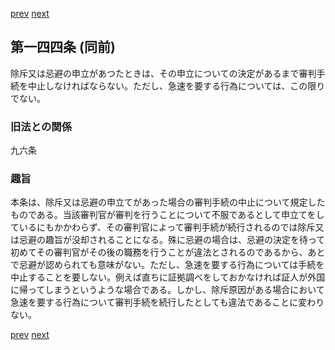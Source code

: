 [prev](/specific/markdowns/特許法/206_Mp-Ch_6-At_143.md)
[next](/specific/markdowns/特許法/208_Mp-Ch_6-At_144_2.md)
## 第一四四条 (同前)
除斥又は忌避の申立があつたときは、その申立についての決定があるまで審判手続を中止しなければならない。ただし、急速を要する行為については、この限りでない。

### 旧法との関係
九六条

### 趣旨
本条は、除斥又は忌避の申立てがあった場合の審判手続の中止について規定したものである。当該審判官が審判を行うことについて不服であるとして申立てをしているにもかかわらず、その審判官によって審判手続が続行されるのでは除斥又は忌避の趣旨が没却されることになる。殊に忌避の場合は、忌避の決定を待って初めてその審判官がその後の職務を行うことが違法とされるのであるから、あとで忌避が認められても意味がない。ただし、急速を要する行為については手続を中止することを要しない。例えば直ちに証拠調べをしておかなければ証人が外国に帰ってしまうというような場合である。しかし、除斥原因がある場合において急速を要する行為について審判手続を続行したとしても違法であることに変わりない。

[prev](/specific/markdowns/特許法/206_Mp-Ch_6-At_143.md)
[next](/specific/markdowns/特許法/208_Mp-Ch_6-At_144_2.md)